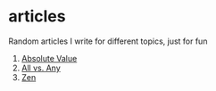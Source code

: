 # articles
Random articles I write for different topics, just for fun

1. [Absolute Value](Absolute_value.md)
2. [All vs. Any](All_vs_Any.md)
3. [Zen](Zen.md)
